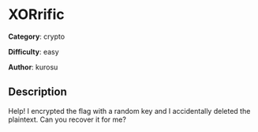 # XORrific

**Category**: crypto

**Difficulty**: easy

**Author**: kurosu

## Description
Help! I encrypted the flag with a random key and I accidentally deleted the plaintext. Can you recover it for me?
